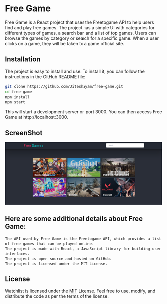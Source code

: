 # Free Game

Free Game is a React project that uses the Freetogame API to help users find and play free games. The project has a simple UI with categories for different types of games, a search bar, and a list of top games. Users can browse the games by category or search for a specific game. When a user clicks on a game, they will be taken to a game official site.

## Installation
The project is easy to install and use. To install it, you can follow the instructions in the GitHub README file:

```bash
git clone https://github.com/Jiteshayam/free-game.git
cd free-game
npm install
npm start
```
This will start a development server on port 3000. You can then access Free Game at http://localhost:3000.

## ScreenShot

![image](https://github.com/Jiteshayam/free-game/blob/main/screenshot/s1.png)

## Here are some additional details about Free Game:

    The API used by Free Game is the Freetogame API, which provides a list of free games that can be played online.
    The project is made with React, a JavaScript library for building user interfaces.
    The project is open source and hosted on GitHub.
    The project is licensed under the MIT License.


## License

Watchlist is licensed under the [MIT](https://github.com/Jiteshayam/free-game/blob/main/LICENSE) License. Feel free to use, modify, and distribute the code as per the terms of the license.
